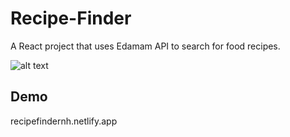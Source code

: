 # Recipe-Finder
A React project that uses Edamam API to search for food recipes.   

![alt text](https://i.imgur.com/NXq39hR.png)

## Demo
recipefindernh.netlify.app
